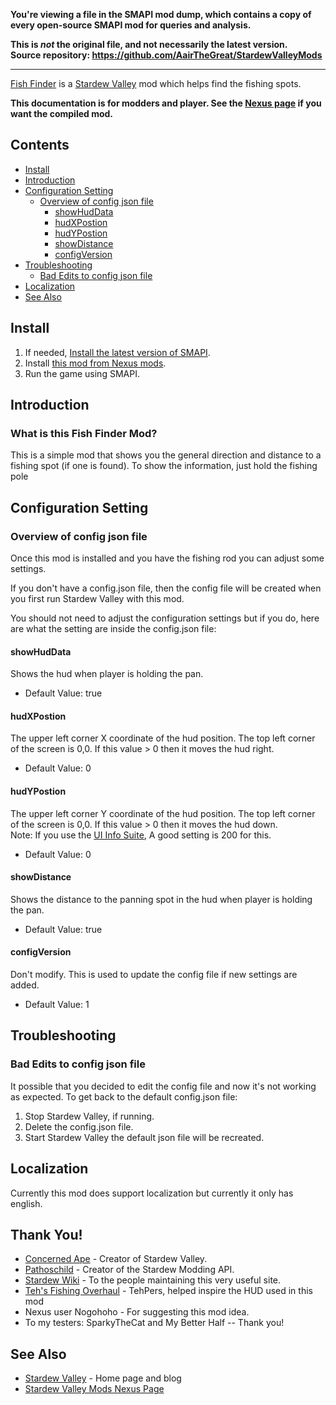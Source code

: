 **You're viewing a file in the SMAPI mod dump, which contains a copy of every open-source SMAPI mod
for queries and analysis.**

**This is _not_ the original file, and not necessarily the latest version.**  
**Source repository: https://github.com/AairTheGreat/StardewValleyMods**

----

[Fish Finder](https://github.com/AairTheGreat/StardewValleyMods/tree/master/Fish%20Finder) is a [Stardew Valley](http://stardewvalley.net/) mod which helps find the fishing spots.
                                                                                                           
**This documentation is for modders and player. See the [Nexus page](https://www.nexusmods.com/stardewvalley/mods/5011) if you want the compiled mod.**
                                                                                                           
## Contents
* [Install](#install)
* [Introduction](#introduction)
* [Configuration Setting](#configuration-setting)
  * [Overview of config json file](#Overview-of-config-json-file)
    - [showHudData](#showHudData)
    - [hudXPostion](#hudXPostion)
    - [hudYPostion](#hudYPostion)
    - [showDistance](#showdistance)
	- [configVersion](#configVersion)
* [Troubleshooting](#troubleshooting)
  * [Bad Edits to config json file](#Bad-Edits-to-config-json-file)  
* [Localization](#localization)
* [See Also](#see-also)

## Install
1. If needed, [Install the latest version of SMAPI](https://smapi.io/).
2. Install [this mod from Nexus mods](https://www.nexusmods.com/stardewvalley/mods/4161).
3. Run the game using SMAPI.

## Introduction
### What is this Fish Finder Mod?
This is a simple mod that shows you the general direction and distance to a fishing spot (if one is found).
To show the information, just hold the fishing pole

## Configuration Setting
### Overview of config json file
Once this mod is installed and you have the fishing rod you can adjust some settings.  

If you don't have a config.json file, then the config file will be created when you first run Stardew Valley with this mod.

You should not need to adjust the configuration settings but if you do, here are what the setting are inside the config.json file:
#### showHudData
Shows the hud when player is holding the pan.   
- Default Value: true 
#### hudXPostion
The upper left corner X coordinate of the hud position.  The top left corner of the screen is 0,0.  If this value > 0 then it moves the hud right.    
- Default Value: 0 
#### hudYPostion
The upper left corner Y coordinate of the hud position.  The top left corner of the screen is 0,0.  If this value > 0 then it moves the hud down.    
Note: If you use the [UI Info Suite](https://www.nexusmods.com/stardewvalley/mods/1150), A good setting is 200 for this.
- Default Value: 0 
#### showDistance
Shows the distance to the panning spot in the hud when player is holding the pan.  
- Default Value: true 
#### configVersion
Don't modify.  This is used to update the config file if new settings are added.
- Default Value: 1

## Troubleshooting

### Bad Edits to config json file
It possible that you decided to edit the config file and now it's not working as expected.  To get back to the default config.json file:
1. Stop Stardew Valley, if running.
2. Delete the config.json file.
3. Start Stardew Valley the default json file will be recreated.
 
## Localization

Currently this mod does support localization but currently it only has english. 

## Thank You!
* [Concerned Ape](https://twitter.com/concernedape) - Creator of Stardew Valley.
* [Pathoschild](https://smapi.io/) - Creator of the Stardew Modding API.
* [Stardew Wiki](https://stardewvalleywiki.com) - To the people maintaining this very useful site.
* [Teh's Fishing Overhaul](https://www.nexusmods.com/stardewvalley/mods/866) - TehPers, helped inspire the HUD used in this mod
* Nexus user Nogohoho - For suggesting this mod idea.
* To my testers: SparkyTheCat and My Better Half  -- Thank you!

## See Also
* [Stardew Valley](https://www.stardewvalley.net/) - Home page and blog
* [Stardew Valley Mods Nexus Page](https://www.nexusmods.com/stardewvalley/mods)
